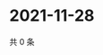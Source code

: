 # 2021-11-28

共 0 条

<!-- BEGIN WEIBO -->
<!-- 最后更新时间 Sun Nov 28 2021 17:14:19 GMT+0800 (China Standard Time) -->

<!-- END WEIBO -->
